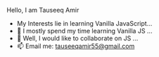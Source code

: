 Hello, I am Tauseeq Amir
- My Interests lie in learning Vanilla JavaScript...
- 🌱 I mostly spend my time learning Vanilla JS ...
- 💞️ Well, I would like to collaborate on JS ...
- 📫 Email me: tauseeqamir55@gmail.com

<!---
Tauseeq1/Tauseeq1 is a ✨ special ✨ repository because its `README.md` (this file) appears on your GitHub profile.
You can click the Preview link to take a look at your changes.
--->
